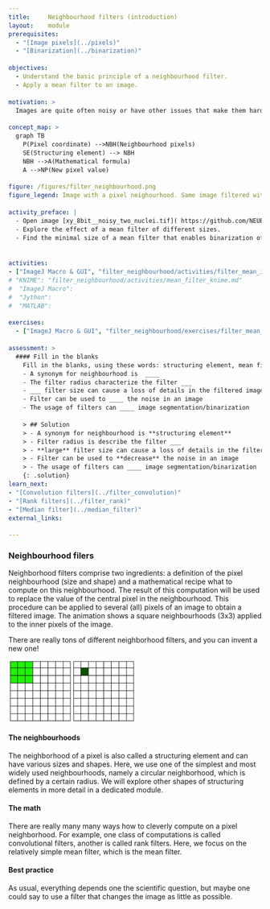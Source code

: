```yaml
---
title:     Neighbourhood filters (introduction)
layout:    module
prerequisites:
  - "[Image pixels](../pixels)"
  - "[Binarization](../binarization)"

objectives:
  - Understand the basic principle of a neighbourhood filter.
  - Apply a mean filter to an image.

motivation: >
  Images are quite often noisy or have other issues that make them hard to segment, e.g. by means of a simple intensity threshold. Neighbourhood filters are a very important (maybe the most important) means to enhanced images in a sense of making them more amendable for segmentation. 

concept_map: >
  graph TB
    P(Pixel coordinate) -->NBH(Neighbourhood pixels)
    SE(Structuring element) --> NBH
    NBH -->A(Mathematical formula)
    A -->NP(New pixel value) 

figure: /figures/filter_neighbourhood.png
figure_legend: Image with a pixel neighourhood. Same image filtered with neighborhood filters of different kinds (mean, median, vertical edge) and structuring elements (circular with a radius of 1 pixel, top row; radius of 3 pixels, bottom row).

activity_preface: |
  - Open image [xy_8bit__noisy_two_nuclei.tif]( https://github.com/NEUBIAS/training-resources/raw/master/image_data/xy_8bit__noisy_two_nuclei.tif)
  - Explore the effect of a mean filter of different sizes.
  - Find the minimal size of a mean filter that enables binarization of the image into two forground objects (i.e. the nuclei).
  
  
activities:
- ["ImageJ Macro & GUI", "filter_neighbourhood/activities/filter_mean_imagejmacro.ijm", "java"]
# "KNIME": "filter_neighbourhood/activities/mean_filter_knime.md"
#  "ImageJ Macro":
#  "Jython":
#  "MATLAB":

exercises:
  - ["ImageJ Macro & GUI", "filter_neighbourhood/exercises/filter_mean_imagejmacro.md"]

assessment: >
  #### Fill in the blanks
    Fill in the blanks, using these words: structuring element, mean filter, size, brightness, large, small, decrease, increase, help
    - A synonym for neighbourhood is  ____
    - The filter radius characterize the filter ___
    - ___ filter size can cause a loss of details in the filtered image
    - Filter can be used to ____ the noise in an image
    - The usage of filters can ____ image segmentation/binarization
    
    > ## Solution
    > - A synonym for neighbourhood is **structuring element**
    > - Filter radius is describe the filter ___
    > - **large** filter size can cause a loss of details in the filtered image
    > - Filter can be used to **decrease** the noise in an image
    > - The usage of filters can ____ image segmentation/binarization
    {: .solution}
learn_next:
- "[Convolution filters](../filter_convolution)"
- "[Rank filters](../filter_rank)"
- "[Median filter](../median_filter)"
external_links:

---
```


### Neighbourhood filers

Neighborhood filters comprise two ingredients: a definition of the pixel neighbourhood (size and shape) and a mathematical recipe what to compute on this neighbourhood. 
The result of this computation will be used to replace the value of the central pixel in the neighbourhood. This procedure can be applied to several (all) pixels of an image 
to obtain a filtered image. The animation shows a square neighbourhoods (3x3) applied to the inner pixels of the image. 

There are really tons of different neighborhood filters, and you can invent a new one!

<img src="../figures/filter_neighbourhood.gif"  align ="center" width="50%" >

#### The neighbourhoods 

The neighborhood of a pixel is also called a structuring element and can have various sizes and shapes.
Here, we use one of the simplest and most widely used neighbourhoods, namely a circular neighborhood, which is defined by a certain radius. We will explore other shapes of structuring elements in more detail in a dedicated module.

#### The math

There are really many many ways how to cleverly compute on a pixel neighborhood. For example, one class of computations is called convolutional filters, another is called rank filters. Here, we focus on the relatively simple mean filter, which is the mean filter.

#### Best practice

As usual, everything depends one the scientific question, but maybe one could say to use a filter that changes the image as little as possible.


